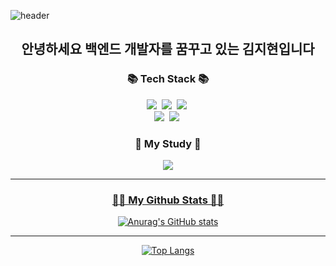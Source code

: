 ![header](https://capsule-render.vercel.app/api?type=waving&color=gradient&height=300&text=KIMJIHYEON&animation=fadeIn&fontSize=80&fontAlign=50&fontAlignY=43)

<h2 align="center">
안녕하세요 백엔드 개발자를 꿈꾸고 있는 김지현입니다
</h2>

<h3 align="center">📚 Tech Stack 📚</h3>
<p align="center">
  <img src="https://img.shields.io/badge/Java-007396?style=flat-square&logo=Java&logoColor=white"/></a>&nbsp
  <img src="https://img.shields.io/badge/Spring-6DB33F?style=flat-square&logo=Spring&logoColor=white"/></a>&nbsp
  <img src="https://img.shields.io/badge/SpringBoot-6DB33F?style=flat-square&logo=SpringBoot&logoColor=white"/></a>&nbsp 
  <br>
  <img src="https://img.shields.io/badge/Mysql-E6B91E?style=flat-square&logo=MySql&logoColor=white"/></a>&nbsp
  <img src="https://img.shields.io/badge/AWS-232F3E?style=flat-square&logo=AmazonAWS&logoColor=white"/></a>&nbsp 
</p>

<h3 align="center">🌈 My Study 🌈</h3>
<p align="center">
  <a href="https://www.notion.so/a0d2168f330940ce8fcddbcfe9357715?pvs=4"><img src="https://img.shields.io/badge/notion-000000?style=flat-square&logo=Notion&logoColor=white&link=https://www.notion.so/a0d2168f330940ce8fcddbcfe9357715?pvs=4)">
</p>

---

<h3 align="center">👩‍💻 My Github Stats 👩‍💻</h3>
<div align="center">

![Anurag's GitHub stats](https://github-readme-stats.vercel.app/api?username=jihyeon117&hide=stars&hide_title=true&show_icons=true&theme=vue)
</div>

---

<div align="center">
  
[![Top Langs](https://github-readme-stats.vercel.app/api/top-langs/?username=jihyeon117&layout=compact)](https://github.com/jihyeon117/github-readme-stats)
</div>

<!-- <div align="center">

[![Solved.ac
프로필](http://mazassumnida.wtf/api/v2/generate_badge?boj=kjh3968)](https://solved.ac/kjh3968)
</div> -->

<!--
**jihyeon117/jihyeon117** is a ✨ _special_ ✨ repository because its `README.md` (this file) appears on your GitHub profile.

Here are some ideas to get you started:

- 🔭 I’m currently working on ...
- 🌱 I’m currently learning ...
- 👯 I’m looking to collaborate on ...
- 🤔 I’m looking for help with ...
- 💬 Ask me about ...
- 📫 How to reach me: ...
- 😄 Pronouns: ...
- ⚡ Fun fact: ...
-->
